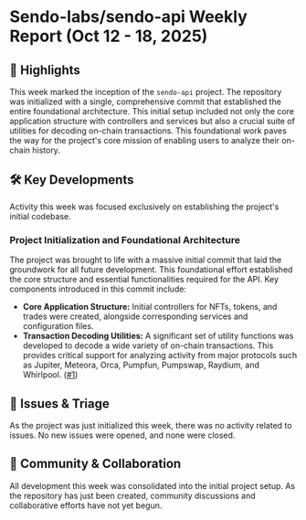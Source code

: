 # Sendo-labs/sendo-api Weekly Report (Oct 12 - 18, 2025)

## 🚀 Highlights
This week marked the inception of the `sendo-api` project. The repository was initialized with a single, comprehensive commit that established the entire foundational architecture. This initial setup included not only the core application structure with controllers and services but also a crucial suite of utilities for decoding on-chain transactions. This foundational work paves the way for the project's core mission of enabling users to analyze their on-chain history.

## 🛠️ Key Developments
Activity this week was focused exclusively on establishing the project's initial codebase.

### Project Initialization and Foundational Architecture
The project was brought to life with a massive initial commit that laid the groundwork for all future development. This foundational effort established the core structure and essential functionalities required for the API. Key components introduced in this commit include:
- **Core Application Structure:** Initial controllers for NFTs, tokens, and trades were created, alongside corresponding services and configuration files.
- **Transaction Decoding Utilities:** A significant set of utility functions was developed to decode a wide variety of on-chain transactions. This provides critical support for analyzing activity from major protocols such as Jupiter, Meteora, Orca, Pumpfun, Pumpswap, Raydium, and Whirlpool. ([#1](https://github.com/Sendo-labs/sendo-api/pull/1))

## 🐛 Issues & Triage
As the project was just initialized this week, there was no activity related to issues. No new issues were opened, and none were closed.

## 💬 Community & Collaboration
All development this week was consolidated into the initial project setup. As the repository has just been created, community discussions and collaborative efforts have not yet begun.